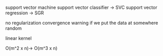 support vector machine
support vector classifier -> SVC
support vector regression -> SGR

no regularization
convergence warning if we put the data at somewhere random

linear kernel

O(m^2 x n)-> O(m^3 x n)
